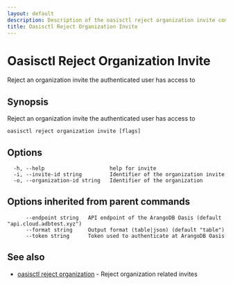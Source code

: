```yaml
---
layout: default
description: Description of the oasisctl reject organization invite command
title: Oasisctl Reject Organization Invite
---
```

# Oasisctl Reject Organization Invite

Reject an organization invite the authenticated user has access to

## Synopsis

Reject an organization invite the authenticated user has access to

```
oasisctl reject organization invite [flags]
```

## Options

```
  -h, --help                     help for invite
  -i, --invite-id string         Identifier of the organization invite
  -o, --organization-id string   Identifier of the organization
```

## Options inherited from parent commands

```
      --endpoint string   API endpoint of the ArangoDB Oasis (default "api.cloud.adbtest.xyz")
      --format string     Output format (table|json) (default "table")
      --token string      Token used to authenticate at ArangoDB Oasis
```

## See also

* [oasisctl reject organization](oasisctl-reject-organization.html)	 - Reject organization related invites

